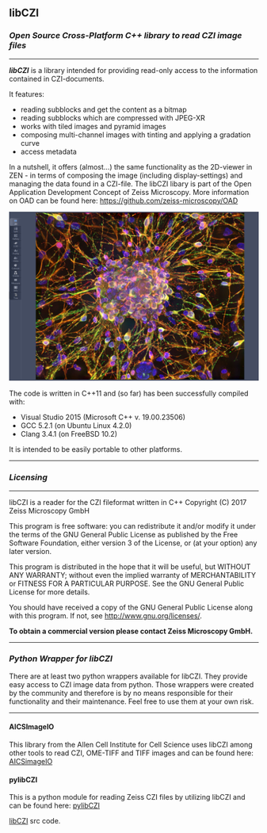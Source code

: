 ## libCZI

### *Open Source Cross-Platform C++ library to read CZI image files*
---------------------------------------------------------------------

***libCZI*** is a library intended for providing read-only access to the information contained in CZI-documents.

It features:

* reading subblocks and get the content as a bitmap
* reading subblocks which are compressed with JPEG-XR
* works with tiled images and pyramid images
* composing multi-channel images with tinting and applying a gradation curve
* access metadata

In a nutshell, it offers (almost...) the same functionality as the 2D-viewer in ZEN - in terms of composing the image (including display-settings) and managing the data found in a CZI-file. The libCZI libary is part of the Open Application Development Concept of Zeiss Microscopy. More information on OAD can be found here: https://github.com/zeiss-microscopy/OAD

![Testdata Definition](images/czi_github.png)

The code is written in C++11 and (so far) has been successfully compiled with:

* Visual Studio 2015 (Microsoft C++ v. 19.00.23506)
* GCC 5.2.1 (on Ubuntu Linux 4.2.0)
* Clang 3.4.1 (on FreeBSD 10.2)

It is intended to be easily portable to other platforms.

---------------------------------------------------------------------------------

### ***Licensing***

******************************************************************************

libCZI is a reader for the CZI fileformat written in C++
Copyright (C) 2017  Zeiss Microscopy GmbH

This program is free software: you can redistribute it and/or modify
it under the terms of the GNU General Public License as published by
the Free Software Foundation, either version 3 of the License, or
(at your option) any later version.

This program is distributed in the hope that it will be useful,
but WITHOUT ANY WARRANTY; without even the implied warranty of
MERCHANTABILITY or FITNESS FOR A PARTICULAR PURPOSE.  See the
GNU General Public License for more details.

You should have received a copy of the GNU General Public License
along with this program.  If not, see <http://www.gnu.org/licenses/>.

**To obtain a commercial version please contact Zeiss Microscopy GmbH.**

***

### *Python Wrapper for libCZI*

There are at least two python wrappers available for libCZI. They provide easy access to CZI image data from python. Those wrappers were created by the community and therefore is by no means responsible for their functionality and their maintenance. Feel free to use them at your own risk.

***

#### AICSImageIO

This library from the Allen Cell Institute for Cell Science uses libCZI among other tools to read CZI, OME-TIFF and TIFF images and can be found here: [AICSimageIO](https://allencellmodeling.github.io/aicsimageio/)

#### pylibCZI

This is a python module for reading Zeiss CZI files by utilizing libCZI and can be found here: [pylibCZI](https://github.com/elhuhdron/pylibczi)

 [libCZI](https://github.com/zeiss-microscopy/libCZI) src code.



